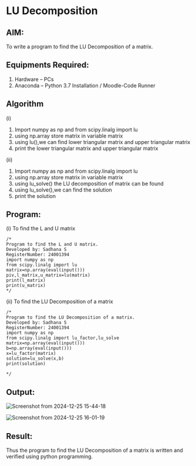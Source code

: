 # LU Decomposition 

## AIM:
To write a program to find the LU Decomposition of a matrix.

## Equipments Required:
1. Hardware – PCs
2. Anaconda – Python 3.7 Installation / Moodle-Code Runner

## Algorithm
(i) 
1. Import numpy as np and from scipy.linalg import lu
2. using np.array store matrix in variable matrix
3. using lu(),we can find lower triangular matrix and upper triangular matrix
4. print the lower triangular matrix and upper triangular matrix

(ii)
1. Import numpy as np and from scipy.linalg import lu
2. using np.array store matrix in variable matrix
3. using lu_solve() the LU decomposition of matrix can be found
4. using lu_solve(),we can find the solution
5. print the solution

## Program:
(i) To find the L and U matrix
```
/*
Program to find the L and U matrix.
Developed by: Sadhana S
RegisterNumber: 24001394
import numpy as np
from scipy.linalg import lu
matrix=np.array(eval(input()))
piv,l_matrix,u_matrix=lu(matrix)
print(l_matrix)
print(u_matrix)
*/
```
(ii) To find the LU Decomposition of a matrix
```
/*
Program to find the LU Decomposition of a matrix.
Developed by: Sadhana S
RegisterNumber: 24001394
import numpy as np
from scipy.linalg import lu_factor,lu_solve
matrix=np.array(eval(input()))
b=np.array(eval(input()))
x=lu_factor(matrix)
solution=lu_solve(x,b)
print(solution)

*/
```

## Output:
![Screenshot from 2024-12-25 15-44-18](https://github.com/user-attachments/assets/c4f06ad0-f2c6-44d0-8720-98132e626a06)

![Screenshot from 2024-12-25 16-01-19](https://github.com/user-attachments/assets/d4ab3fa3-794a-4c0b-b90d-552452bef238)


## Result:
Thus the program to find the LU Decomposition of a matrix is written and verified using python programming.

